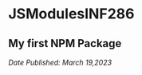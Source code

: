 # JSModulesINF286 

## My first NPM Package

*Date Published: March 19,2023*

[package link]: https://www.npmjs.com/package/jsmodule286

